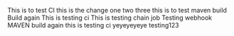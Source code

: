 This is to test CI
this is the change
one two three
this is to test maven build
Build again
This is testing ci
This is testing chain job
Testing webhook
MAVEN
build again
this is testing ci
yeyeyeyeye
testing123

